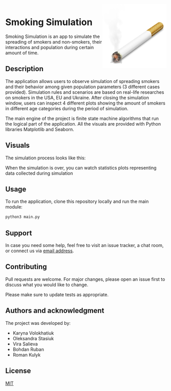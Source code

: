 <img src="img/cigarette.png" align="right" width=200 />

# Smoking Simulation

Smoking Simulation is an app to simulate the spreading of smokers and non-smokers, their interactions and population during certain amount of time.


## Description

The application allows users to observe simulation of spreading smokers and their behavior among given population parameters (3 different cases provided). Simulation rules and scenarios are based on real-life researches on smokers in the USA, EU and Ukraine. After closing the simulation window, users can inspect 4 different plots showing the amount of smokers in different age categories during the period of simulation.

The main engine of the project is finite state machine algorithms that run the logical part of the application. All the visuals are provided with Python libraries Matplotlib and Seaborn. 

## Visuals

The simulation process looks like this:


When the simulation is over, you can watch statistics plots representing data collected during simulation


## Usage

To run the application, clone this repository locally and run the main module:
```bash
python3 main.py
```

## Support

In case you need some help, feel free to visit an issue tracker, a chat room, or connect us via [email address](hello@smoking-simulation.com).


## Contributing
Pull requests are welcome. For major changes, please open an issue first to discuss what you would like to change.

Please make sure to update tests as appropriate.

## Authors and acknowledgment

The project was developed by:
* Karyna Volokhatiuk
* Oleksandra Stasiuk
* Vira Salieva
* Bohdan Ruban
* Roman Kulyk

## License
[MIT](https://choosealicense.com/licenses/mit/)

